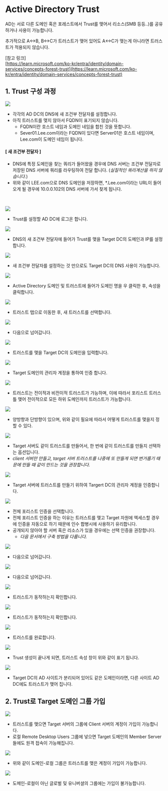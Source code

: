 # Active Directory Trust

AD는 서로 다른 도메인 혹은 포레스트에서 Trust를 맺어서 리소스(SMB 등등..)를 공유하거나 사용이 가능합니다.

추가적으로 A<->B, B<->C가 트러스트가 맺어 있어도 A<->C가 맺는게 아니라면 트러스트가 적용되지 않습니다.

[참고 링크]   
[https://learn.microsoft.com/ko-kr/entra/identity/domain-services/concepts-forest-trust](https://learn.microsoft.com/ko-kr/entra/identity/domain-services/concepts-forest-trust)

## 1. Trust 구성 과정

![](/Active%20Directory/MD_Images/04_01001.jpg)
* 각각의 AD DC의 DNS에 새 조건부 전달자를 설정합니다.
* 아직 트러스트를 맺지 않아서 FQDN이 표기되지 않습니다.
    * FQDN이란 호스트 네임과 도메인 네임을 합친 것을 뜻합니다.
    * Sever01.Lee.com이라는 FQDN이 있다면 Server01은 호스트 네임이며, Lee.com이 도메인 네임이 됩니다.

#### [ __새 조건부 전달자__ ]
* DNS에 특정 도메인을 찾는 쿼리가 들어왔을 경우에 DNS 서버는 조건부 전달자로 저장된 DNS 서버에 쿼리를 라우팅하여 전달 합니다. (_실질적인 쿼리계산을 하지 않습니다._)
* 위와 같이 LEE.com으로 DNS 도메인을 저장하면, *.Lee.com이라는 URL이 들어오게 될 경우에 10.0.0.102의 DNS 서버에 가서 찾게 됩니다.


</br> 

![](/Active%20Directory/MD_Images/04_01002.jpg)
* Trust를 설정할 AD DC에 로그온 합니다.

![](/Active%20Directory/MD_Images/04_01003.jpg)
* DNS의 새 조건부 전달자에 들어가 Trust를 맺을 Target DC의 도메인과 IP를 설정합니다.

![](/Active%20Directory/MD_Images/04_01004.jpg)
* 새 조건부 전달자를 설정하는 것 만으로도 Target DC의 DNS 사용이 가능합니다.

![](/Active%20Directory/MD_Images/04_01005.jpg)
* Active Directory 도메인 및 트러스트에 들어가 도메인 명을 우 클릭한 후, 속성을 클릭합니다.

![](/Active%20Directory/MD_Images/04_01006.jpg)
* 트러스트 탭으로 이동한 후, 새 트러스트를 선택합니다.

![](/Active%20Directory/MD_Images/04_01007.jpg)
* 다음으로 넘어갑니다.

![](/Active%20Directory/MD_Images/04_01008.jpg)
* 트러스트를 맺을 Target DC의 도메인을 입력합니다.

![](/Active%20Directory/MD_Images/04_01009.jpg)
* Target 도메인의 관리자 계정을 통하여 인증 합니다.

![](/Active%20Directory/MD_Images/04_01010.jpg)
* 트러스트는 전이적과 비전이적 트러스트가 가능하며, 이에 따라서 포리스트 트러스틀 맺어 전이적으로 모든 하위 도메인까지 트러스트가 가능합니다.

![](/Active%20Directory/MD_Images/04_01011.jpg)
* 양방향과 단방향이 있으며, 위와 같이 필요에 따라서 어떻게 트러스트를 맺을지 정할 수 있다.

![](/Active%20Directory/MD_Images/04_01012.jpg)
* Target 서버도 같이 트러스트를 만들어서, 한 번에 같이 트러스트를 만들지 선택하는 옵션입니다.
* _client 서버만 만들고, target 서버 트러스트를 나중에 또 만들게 되면 번거롭기 때문에 만들 때 같이 만드는 것을 권장합니다._

![](/Active%20Directory/MD_Images/04_01013.jpg)
* Target 서버에 트러스트를 만들기 위하여 Targert DC의 관리자 계정을 인증합니다.

![](/Active%20Directory/MD_Images/04_01014.jpg)
* 전체 포리스트 인증을 선택합니다.
* 전체 포리스트 인증을 하는 이유는 트러스트를 맺고 Target 자원에 엑세스할 경우에 인증을 자동으로 하기 때문에 인수 합병시에 사용하기 유리합니다.
* 공개되지 않아야 할 서버 혹은 리소스가 있을 경우에는 선택 인증을 권장합니다.
    * _다음 문서에서 구축 방법을 다룹니다._

![](/Active%20Directory/MD_Images/04_01015.jpg)
* 다음으로 넘어갑니다.

![](/Active%20Directory/MD_Images/04_01016.jpg)
* 다음으로 넘어갑니다.

![](/Active%20Directory/MD_Images/04_01017.jpg)
* 트러스트가 동작하는지 확인합니다.

![](/Active%20Directory/MD_Images/04_01018.jpg)
* 트러스트가 동작하는지 확인합니다.

![](/Active%20Directory/MD_Images/04_01019.jpg)
* 트러스트를 완료합니다.

![](/Active%20Directory/MD_Images/04_01020.jpg)
* Trust 생성이 끝나게 되면, 트러스트 속성 창이 위와 같이 표기 됩니다.

![](/Active%20Directory/MD_Images/04_01021.jpg)
* Target DC의 AD 사이트가 분리되어 있어도 같은 도메인이라면, 다른 사이트 AD DC에도 트러스트가 맺어 집니다.

## 2. Trust로 Target 도메인 그룹 가입
![](./MD_Images/04_03001.jpg)
* 트러스트를 맺으면 Target 서버의 그룹에 Client 서버의 계정이 가입이 가능합니다.
* 로컬 Remote Desktop Users 그룹에 넣으면 Target 도메인의 Member Server 들에도 원격 접속이 가능해집니다.

![](./MD_Images/04_03002.jpg)
* 위와 같이 도메인-로컬 그룹은 트러스트를 맺은 계정이 가입이 가능합니다.

![](./MD_Images/04_03003.jpg)
* 도메인-로컬이 아닌 글로벌 및 유니버셜의 그룹에는 가입이 불가능합니다.